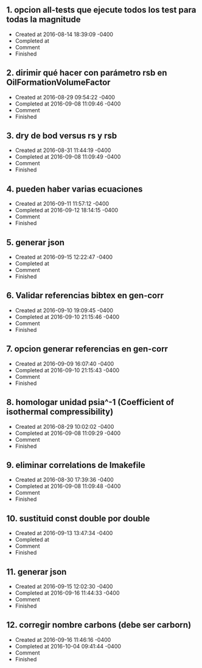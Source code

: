 ## 1. opcion all-tests que ejecute todos los test para todas la magnitude
- Created at   2016-08-14 18:39:09 -0400
- Completed at 
- Comment      
- Finished     

## 2. dirimir qué hacer con parámetro rsb en OilFormationVolumeFactor
- Created at   2016-08-29 09:54:22 -0400
- Completed at 2016-09-08 11:09:46 -0400
- Comment      
- Finished     

## 3. dry de bod versus rs y rsb
- Created at   2016-08-31 11:44:19 -0400
- Completed at 2016-09-08 11:09:49 -0400
- Comment      
- Finished     

## 4. pueden haber varias ecuaciones
- Created at   2016-09-11 11:57:12 -0400
- Completed at 2016-09-12 18:14:15 -0400
- Comment      
- Finished     

## 5. generar json
- Created at   2016-09-15 12:22:47 -0400
- Completed at 
- Comment      
- Finished     

## 6. Validar referencias bibtex en gen-corr
- Created at   2016-09-10 19:09:45 -0400
- Completed at 2016-09-10 21:15:46 -0400
- Comment      
- Finished     

## 7. opcion generar referencias en gen-corr
- Created at   2016-09-09 16:07:40 -0400
- Completed at 2016-09-10 21:15:43 -0400
- Comment      
- Finished     

## 8. homologar unidad psia^-1 (Coefficient of isothermal compressibility)
- Created at   2016-08-29 10:02:02 -0400
- Completed at 2016-09-08 11:09:29 -0400
- Comment      
- Finished     

## 9. eliminar correlations de Imakefile
- Created at   2016-08-30 17:39:36 -0400
- Completed at 2016-09-08 11:09:48 -0400
- Comment      
- Finished     

## 10. sustituid const double por double
- Created at   2016-09-13 13:47:34 -0400
- Completed at 
- Comment      
- Finished     

## 11. generar json
- Created at   2016-09-15 12:02:30 -0400
- Completed at 2016-09-16 11:44:33 -0400
- Comment      
- Finished     

## 12. corregir nombre carbons (debe ser carborn)
- Created at   2016-09-16 11:46:16 -0400
- Completed at 2016-10-04 09:41:44 -0400
- Comment      
- Finished     

